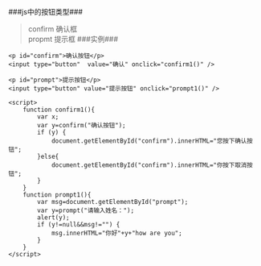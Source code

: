 ###js中的按钮类型###

>confirm 确认框<br/>
>propmt 提示框
 ###实例###

    <p id="confirm">确认按钮</p>
    <input type="button"  value="确认" onclick="confirm1()" />
    
    <p id="prompt">提示按钮</p>
    <input type="button" value="提示按钮" onclick="prompt1()" />
    
    <script>
    	function confirm1(){
    		var x;
    		var y=confirm("确认按钮");
    		if (y) {
    			document.getElementById("confirm").innerHTML="您按下确认按钮";
    		}else{
    			document.getElementById("confirm").innerHTML="你按下取消按钮";
    		}
    	}
    	function prompt1(){
    		var msg=document.getElementById("prompt");
    		var y=prompt("请输入姓名：");
    		alert(y);
    		if (y!=null&&msg!="") {
    			msg.innerHTML="你好"+y+"how are you";
    		}
    	}
    </script>

